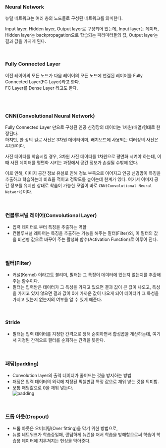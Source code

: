 ### Neural Network

뉴럴 네트워크는 여러 층의 노드들로 구성된 네트워크를 의미한다.

Input layer, Hidden layer, Output layer로 구성되어 있는데,
Input layer는 데이터, Hidden layer는 backpropagation으로 학습되는 파라미터들의 값, Output layer는 결과 값을 가지게 된다.

<br>

### Fully Connected Layer

이전 레이어의 모든 노드가 다음 레이어의 모든 노드에 연결된 레이어를 Fully Connected Layer(FC Layer)라고 한다.<br>
FC Layer를 Dense Layer 라고도 한다.

<br><br>

### CNN(Convolutional Neural Network)
Fully Connected Layer 만으로 구성된 인공 신경망의 데이터는 1차원(배열)형태로 한정된다.<br>
하지만, 한 장의 컬로 사진은 3차원 데이터이며, 배치모드에 사용되는 여러장의 사진은 4차원이다.

사진 데이터를 학습시킬 경우, 3차원 사진 데이터를 1차원으로 평면화 시켜야 하는데, 이때 사진 데이터를 평면화 시키는 과정에서 공간 정보가 손실될 수밖에 없다.

이로 인해, 이미지 공간 정보 유실로 인해 정보 부족으로 이어지고 인공 신경망이 특징을 추출하고 학습하는데 비효율 적이고 정확도를 높이는데 한계가 있다.
여기서 이미지 공간 정보를 유지한 상태로 학습이 가능한 모델이 바로 `CNN(Convolutional Neural Network)`이다.
    
<br>

### 컨볼루셔널 레이어(Convolutional Layer)
- 입력 데이터로 부터 특징을 추출하는 역할
- 컨볼루셔널 레아어는 특징을 추출하는 기능을 해주는 필터(Filter)와, 이 필터의 값을 비선형 값으로 바꾸어 주는 활성화 함수(Activation Function)로 이루어 진다.

<br>

### 필터(Filter)
- 커널(Kernel) 이라고도 불리며, 필터는 그 특징이 데이터에 있는지 없는지를 추출해주는 함수이다.
- 필터는 입력받은 데이터가 그 특성을 가지고 있으면 결과 값이 큰 값이 나오고, 특성을 가지고 있지 않으면 결과 값이 0에 가까운 값이 나오게 되어 데이터가 그 특성을 가지고 있는지 없는지의 여부를 알 수 있게 해준다.

<br>

### Stride
- 필터는 입력 데이터를 지정한 간격으로 정해 순회하면서 합성곱을 계산하는데, 여기서 지정된 간격으로 필터를 순회하는 간격을 뜻한다.

<br>

### 패딩(padding)
- Convolution layer의 출력 데이터가 줄어드는 것을 방지하는 방법
- 패딩은 입력 데이터의 외각에 지정된 픽셀만큼 특정 값으로 채워 넣는 것을 의미함.
- 보통 패딩값으로 0을 채워 넣는다.<br>
![padding](https://taewanmerepo.github.io/2018/01/cnn/padding.png)

<br>

### 드롭 아웃(Dropout)
- 드롭 아웃은 오버피팅(Over fitting)을 막기 위한 방법으로,
- 뉴럴 네트워크가 학습중일때, 랜덤하게 뉴런을 꺼서 학습을 방해함으로써 학습이 학습용 데이터에 치우쳐지는 현상을 막아준다.